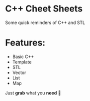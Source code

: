 # C++ Cheet Sheets

Some quick reminders of C++ and STL

# Features:
  * Basic C++
  * Template
  * STL
  * Vector
  * List
  * Map

Just **grab** what you **need** :100:

